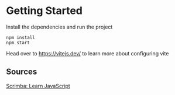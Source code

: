# Getting Started

Install the dependencies and run the project

```
npm install
npm start
```

Head over to https://vitejs.dev/ to learn more about configuring vite

## Sources

[Scrimba: Learn JavaScript](https://scrimba.com/learn-javascript-c0v)
